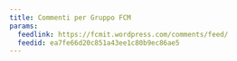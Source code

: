 ```yaml
---
title: Commenti per Gruppo FCM
params:
  feedlink: https://fcmit.wordpress.com/comments/feed/
  feedid: ea7fe66d20c851a43ee1c80b9ec86ae5
---
```


